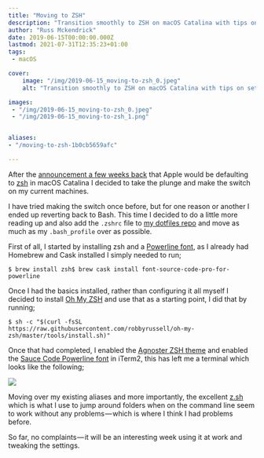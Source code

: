```yaml
---
title: "Moving to ZSH"
description: "Transition smoothly to ZSH on macOS Catalina with tips on setup, Oh My ZSH installation, theme customization, and porting existing configurations."
author: "Russ Mckendrick"
date: 2019-06-15T00:00:00.000Z
lastmod: 2021-07-31T12:35:23+01:00
tags:
 - macOS

cover:
    image: "/img/2019-06-15_moving-to-zsh_0.jpeg" 
    alt: "Transition smoothly to ZSH on macOS Catalina with tips on setup, Oh My ZSH installation, theme customization, and porting existing configurations."

images:
 - "/img/2019-06-15_moving-to-zsh_0.jpeg"
 - "/img/2019-06-15_moving-to-zsh_1.png"


aliases:
- "/moving-to-zsh-1b0cb5659afc"

---
```


After the [announcement a few weeks back](https://www.theverge.com/2019/6/4/18651872/apple-macos-catalina-zsh-bash-shell-replacement-features) that Apple would be defaulting to [zsh](http://zsh.sourceforge.net) in macOS Catalina I decided to take the plunge and make the switch on my current machines.

I have tried making the switch once before, but for one reason or another I ended up reverting back to Bash. This time I decided to do a little more reading up and also add the `.zshrc` file to [my dotfiles repo](https://github.com/russmckendrick/dotfiles) and move as much as my `.bash_profile` over as possible.

First of all, I started by installing zsh and a [Powerline font](https://github.com/powerline/fonts), as I already had Homebrew and Cask installed I simply needed to run;

```
$ brew install zsh$ brew cask install font-source-code-pro-for-powerline
```

Once I had the basics installed, rather than configuring it all myself I decided to install [Oh My ZSH](https://ohmyz.sh) and use that as a starting point, I did that by running;

```
$ sh -c "$(curl -fsSL https://raw.githubusercontent.com/robbyrussell/oh-my-zsh/master/tools/install.sh)"
```

Once that had completed, I enabled the [Agnoster ZSH theme](https://github.com/agnoster/agnoster-zsh-theme) and enabled the [Sauce Code Powerline font](https://github.com/ryanoasis/nerd-fonts/tree/master/patched-fonts/SourceCodePro) in iTerm2, this has left me a terminal which looks like the following;

![](/img/2019-06-15_moving-to-zsh_1.png)

Moving over my existing aliases and more importantly, the excellent [z.sh](https://github.com/rupa/z) which is what I use to jump around folders when on the command line seem to work without any problems — which is where I think I had problems before.

So far, no complaints — it will be an interesting week using it at work and tweaking the settings.
